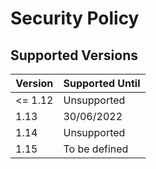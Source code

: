 # Security Policy

## Supported Versions

| Version | Supported Until |
| ------- | --------------- |
| <= 1.12 | Unsupported     |
| 1.13    | 30/06/2022      |
| 1.14    | Unsupported     |
| 1.15    | To be defined   |
